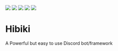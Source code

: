 ![](https://img.shields.io/discord/251664386459041792.svg) ![](https://img.shields.io/codeclimate/issues/github/ClaraIO/hibiki.svg) ![](https://img.shields.io/codeclimate/github/ClaraIO/hibiki.svg) ![](https://img.shields.io/github/release/ClaraIO/hibiki.svg) ![](https://david-dm.org/ClaraIO/hibiki.svg)

# Hibiki

A Powerful but easy to use Discord bot/framework